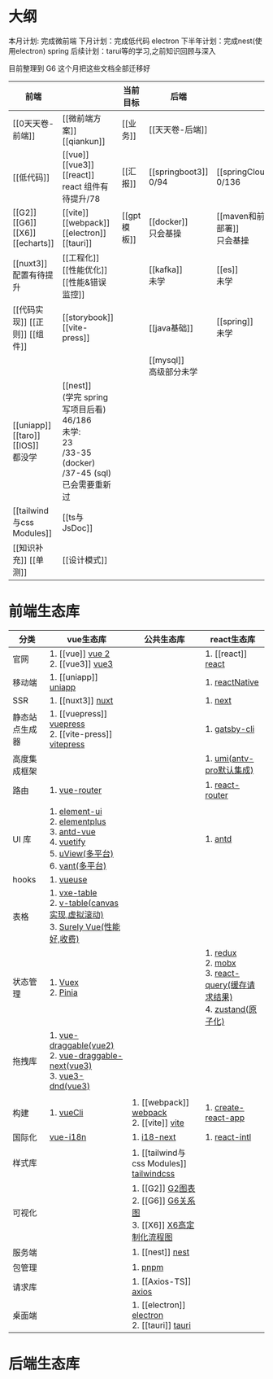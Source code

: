 # 大纲


本月计划: 完成微前端
下月计划：完成低代码 electron
下半年计划：完成nest(使用electron) spring
后续计划：tarui等的学习,之前知识回顾与深入


目前整理到 G6
这个月把这些文档全部迁移好

| 前端                                   |                                                                                                   | 当前目标      | 后端                        |                             |
| ------------------------------------ | ------------------------------------------------------------------------------------------------- | --------- | ------------------------- | --------------------------- |
| [[0天天卷-前端]]                          | [[微前端方案]] [[qiankun]]                                                                             | [[业务]]    | [[天天卷-后端]]                |                             |
| [[低代码]]                              | [[vue]] [[vue3]] [[react]] <br/>react 组件有待提升/78                                                   | [[汇报]]    | [[springboot3]] <br/>0/94 | [[springClound]] <br/>0/136 |
| [[G2]] [[G6]] [[X6]] [[echarts]]     | [[vite]] [[webpack]] [[electron]] [[tauri]]                                                       | [[gpt模板]] | [[docker]] <br/>只会基操      | [[maven和前端部署]] <br/>只会基操    |
| [[nuxt3]] <br>配置有待提升                 | [[工程化]] [[性能优化]] [[性能&错误监控]]                                                                      |           | [[kafka]] <br/>未学         | [[es]] <br/>未学              |
| [[代码实现]] [[正则]] [[组件]]<br>           | [[storybook]] [[vite-press]]                                                                      |           | [[java基础]]                | [[spring]]<br/>未学           |
|                                      |                                                                                                   |           | [[mysql]] <br/>高级部分未学     |                             |
| [[uniapp]] [[taro]] [[IOS]] <br/>都没学 | [[nest]] <br/>(学完 spring 写项目后看)<br>46/186<br>未学:<br>23<br>/33-35 (docker)<br>/37-45 (sql) 已会需要重新过 |           |                           |                             |
| [[tailwind与css Modules]]             | [[ts与JsDoc]]                                                                                      |           |                           |                             |
| [[知识补充]] [[单测]]                      | [[设计模式]]                                                                                          |           |                           |                             |





# 前端生态库

| 分类      | vue生态库                                                                                                                                                                                                                                                                                                                                                             | 公共生态库                                                                                                                                                                                   | react生态库                                                                                                                                                                                                                                                             |
| ------- | ------------------------------------------------------------------------------------------------------------------------------------------------------------------------------------------------------------------------------------------------------------------------------------------------------------------------------------------------------------------ | --------------------------------------------------------------------------------------------------------------------------------------------------------------------------------------- | -------------------------------------------------------------------------------------------------------------------------------------------------------------------------------------------------------------------------------------------------------------------- |
| 官网      | 1. [[vue]] [vue 2](https://v2.cn.vuejs.org/) <br/>2. [[vue3]] [vue3](https://cn.vuejs.org/)                                                                                                                                                                                                                                                                        |                                                                                                                                                                                         | 1. [[react]] [react](https://react.docschina.org/)                                                                                                                                                                                                                   |
| 移动端     | 1. [[uniapp]] [uniapp](https://zh.uniapp.dcloud.io/)                                                                                                                                                                                                                                                                                                               |                                                                                                                                                                                         | 1. [reactNative](https://reactnative.cn/)                                                                                                                                                                                                                            |
| SSR     | 1. [[nuxt3]] [nuxt](https://www.nuxtjs.cn/)                                                                                                                                                                                                                                                                                                                        |                                                                                                                                                                                         | 1. [next](https://www.nextjs.cn/)                                                                                                                                                                                                                                    |
| 静态站点生成器 | 1. [[vuepress]] [vuepress](https://vuepress.vuejs.org/zh/) <br/>2. [[vite-press]] [vitepress](https://vitepress.dev/zh/)                                                                                                                                                                                                                                           |                                                                                                                                                                                         | 1. [gatsby-cli](https://www.gatsbyjs.cn/docs/)                                                                                                                                                                                                                       |
| 高度集成框架  |                                                                                                                                                                                                                                                                                                                                                                    |                                                                                                                                                                                         | 1. [umi(antv-pro默认集成)](https://umijs.org/docs/guides/getting-started)                                                                                                                                                                                                |
| 路由      | 1. [vue-router](https://router.vuejs.org/zh/)                                                                                                                                                                                                                                                                                                                      |                                                                                                                                                                                         | 1. [react-router](http://www.reactrouter.cn/)                                                                                                                                                                                                                        |
|         |                                                                                                                                                                                                                                                                                                                                                                    |                                                                                                                                                                                         |                                                                                                                                                                                                                                                                      |
| UI 库    | 1. [element-ui](https://element.eleme.cn/#/zh-CN/component/installation) <br/>2. [elementplus](https://element-plus.org/zh-CN/) <br/>3. [antd-vue](https://www.antdv.com/docs/vue/introduce-cn/) <br/>4. [vuetify](https://vuetifyjs.com/zh-Hans/) <br/>5. [uView(多平台)](https://www.uviewui.com/) <br/>6. [vant(多平台)](https://vant-ui.github.io/vant-weapp/#/home) |                                                                                                                                                                                         | 1. [antd](https://ant-design.antgroup.com/components/overview-cn)                                                                                                                                                                                                    |
| hooks   | 1. [vueuse](http://www.vueusejs.com)                                                                                                                                                                                                                                                                                                                               |                                                                                                                                                                                         |                                                                                                                                                                                                                                                                      |
| 表格      | 1. [vxe-table](https://vxetable.cn/v3) <br/>2. [v-table(canvas实现,虚拟滚动)](https://visactor.io/vtable) <br/>3. [Surely Vue(性能好,收费)](https://www.surely.cool/)                                                                                                                                                                                                         |                                                                                                                                                                                         |                                                                                                                                                                                                                                                                      |
| 状态管理    | 1. [Vuex](https://vuex.vuejs.org/zh/guide/) <br/>2. [Pinia](https://pinia.vuejs.org/zh/)                                                                                                                                                                                                                                                                           |                                                                                                                                                                                         | 1. [redux](https://www.redux.org.cn/) <br/>2. [mobx](https://cn.mobx.js.org/) <br/>3. [react-query(缓存请求结果)](https://cangsdarm.github.io/react-query-web-i18n/react/) <br/>4. [zustand(原子化)](https://awesomedevin.github.io/zustand-vue/docs/introduce/start/zustand) |
| 拖拽库     | 1. [vue-draggable(vue2)](https://github.com/SortableJS/Vue.Draggable?tab=readme-ov-file) <br/>2. [vue-draggable-next(vue3)](https://github.com/SortableJS/vue.draggable.next)<br/>3. [vue3-dnd(vue3)](https://www.vue3-dnd.com/)                                                                                                                                   |                                                                                                                                                                                         |                                                                                                                                                                                                                                                                      |
|         |                                                                                                                                                                                                                                                                                                                                                                    |                                                                                                                                                                                         |                                                                                                                                                                                                                                                                      |
| 构建      | 1. [vueCli](https://cli.vuejs.org/zh/config/)                                                                                                                                                                                                                                                                                                                      | 1. [[webpack]]  [webpack](https://www.webpackjs.com/concepts/) <br/>2. [[vite]] [vite](https://cn.vitejs.dev/)                                                                          | 1. [create-react-app](https://create-react-app.bootcss.com/)                                                                                                                                                                                                         |
| 国际化     | [vue-i18n](https://kazupon.github.io/vue-i18n/zh/started.html#javascript)                                                                                                                                                                                                                                                                                          | 1. [i18-next](https://www.i18next.com/)                                                                                                                                                 | 1. [react-intl](https://formatjs.io/docs/getting-started/installation)                                                                                                                                                                                               |
| 样式库     |                                                                                                                                                                                                                                                                                                                                                                    | 1. [[tailwind与css Modules]] [tailwindcss](https://www.tailwindcss.cn/)                                                                                                                  |                                                                                                                                                                                                                                                                      |
| 可视化     |                                                                                                                                                                                                                                                                                                                                                                    | 1. [[G2]] [G2图表](https://g2.antv.antgroup.com/examples) <br/>2. [[G6]] [G6关系图](https://g6.antv.antgroup.com/examples) <br/>3. [[X6]] [X6高定制化流程图](https://x6.antv.antgroup.com/examples) |                                                                                                                                                                                                                                                                      |
| 服务端     |                                                                                                                                                                                                                                                                                                                                                                    | 1. [[nest]] [nest](https://nestjs.inode.club/)                                                                                                                                          |                                                                                                                                                                                                                                                                      |
| 包管理     |                                                                                                                                                                                                                                                                                                                                                                    | 1. [pnpm](https://pnpm.io/zh)                                                                                                                                                           |                                                                                                                                                                                                                                                                      |
| 请求库     |                                                                                                                                                                                                                                                                                                                                                                    | 1. [[Axios-TS]] [axios](https://www.axios-http.cn/)                                                                                                                                     |                                                                                                                                                                                                                                                                      |
| 桌面端     |                                                                                                                                                                                                                                                                                                                                                                    | 1. [[electron]] [electron](https://www.electronjs.org/zh) <br/>2. [[tauri]] [tauri](https://v2.tauri.app/zh-cn/)                                                                        |                                                                                                                                                                                                                                                                      |


# 后端生态库